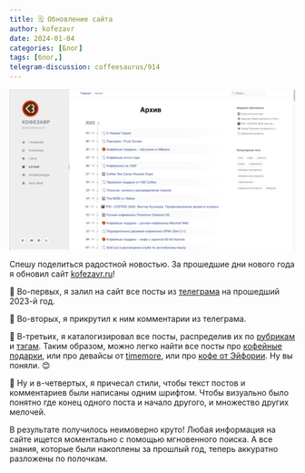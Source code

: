 ```yaml
---
title: 🗒 Обновление сайта
author: kofezavr
date: 2024-01-04
categories: [Блог]
tags: [блог,]
telegram-discussion: coffeesaurus/914
--- 
```

![Обновление сайта](/assets/img/posts/24/01/website.jpg)

Спешу поделиться радостной новостью. За прошедшие дни нового года я обновил сайт [kofezavr.ru](https://kofezavr.ru/)!

🔸 Во-первых, я залил на сайт все посты из [телеграма](https://kofezavr.ru/archives/) на прошедший 2023-й год.

🔸 Во-вторых, я прикрутил к ним комментарии из телеграма.

🔸 В-третьих, я каталогизировал все посты, распределив их по [рубрикам](https://kofezavr.ru/categories/) и [тэгам](https://kofezavr.ru/tags/). Таким образом, можно легко найти все посты про [кофейные подарки](https://kofezavr.ru/categories/%D0%BA%D0%BE%D1%84%D0%B5%D0%B9%D0%BD%D1%8B%D0%B5-%D0%BF%D0%BE%D0%B4%D0%B0%D1%80%D0%BA%D0%B8/), или про девайсы от [timemore](https://kofezavr.ru/tags/timemore/), или про [кофе от Эйфории](https://kofezavr.ru/tags/%D1%8D%D0%B9%D1%84%D0%BE%D1%80%D0%B8%D1%8F/). Ну вы поняли. 😊

🔸 Ну и в-четвертых, я причесал стили, чтобы текст постов и комментариев были написаны одним шрифтом. Чтобы визуально было понятно где конец одного поста и начало другого, и множество других мелочей.

В результате получилось неимоверно круто! Любая информация на сайте ищется моментально с помощью мгновенного поиска. А все знания, которые были накоплены за прошлый год, теперь аккуратно разложены по полочкам.